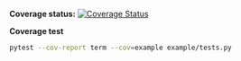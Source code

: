 **Coverage status:**
[![Coverage Status](https://coveralls.io/repos/github/jeisson-caylent/hands-on-coverall/badge.svg?branch=main)](https://coveralls.io/github/jeisson-caylent/hands-on-coverall?branch=main)

**Coverage test**
```sh
pytest --cov-report term --cov=example example/tests.py
```
